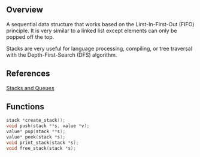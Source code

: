 ## Overview

A sequential data structure that works based on the Lirst-In-First-Out (FIFO) principle. It is very similar to a linked list except elements can only be popped off the top. 

Stacks are very useful for language processing, compiling, or tree traversal with the Depth-First-Search (DFS) algorithm.

## References

[Stacks and Queues](https://www.andrew.cmu.edu/course/15-121/lectures/Stacks%20and%20Queues/Stacks%20and%20Queues.html)

## Functions

```C
stack *create_stack();
void push(stack **s, value *v);
value* pop(stack **s);
value* peek(stack *s);
void print_stack(stack *s);
void free_stack(stack *s);
```
